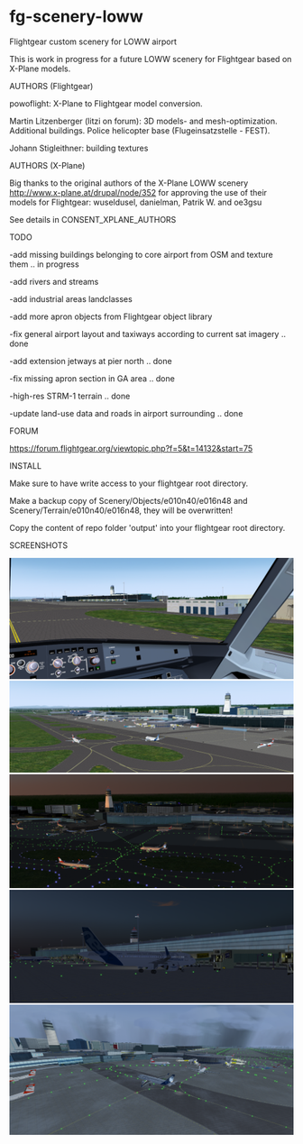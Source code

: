 # fg-scenery-loww
Flightgear custom scenery for LOWW airport

This is work in progress for a future LOWW scenery for Flightgear 
based on X-Plane models.

AUTHORS (Flightgear)

powoflight: X-Plane to Flightgear model conversion.

Martin Litzenberger (litzi on forum): 3D models- and mesh-optimization. Additional buildings. Police helicopter base (Flugeinsatzstelle - FEST).

Johann Stigleithner: building textures


AUTHORS (X-Plane)

Big thanks to the original authors of the X-Plane LOWW scenery 
http://www.x-plane.at/drupal/node/352 
for approving the use of their models for Flightgear: 
wuseldusel, danielman, Patrik W. and oe3gsu

See details in CONSENT_XPLANE_AUTHORS


TODO

-add missing buildings belonging to core airport from OSM and texture them .. in progress

-add rivers and streams

-add industrial areas landclasses

-add more apron objects from Flightgear object library

-fix general airport layout and taxiways according to current sat imagery .. done

-add extension jetways at pier north .. done

-fix missing apron section in GA area .. done

-high-res STRM-1 terrain .. done

-update land-use data and roads in airport surrounding .. done

FORUM

https://forum.flightgear.org/viewtopic.php?f=5&t=14132&start=75

INSTALL

Make sure to have write access to your flightgear root directory.

Make a backup copy of Scenery/Objects/e010n40/e016n48 and Scenery/Terrain/e010n40/e016n48, they will be overwritten!

Copy the content of repo folder 'output' into your flightgear root directory.

SCREENSHOTS

![Screenshot 1](./screenshot/1.png?raw=true "View from firestation east")
![Screenshot 2](./screenshot/2.png?raw=true "View to west")
![Screenshot 3](./screenshot/3.png?raw=true "View to north")
![Screenshot 4](./screenshot/4.png?raw=true "Gate F33 at pier north")
![Screenshot 5](./screenshot/5.png?raw=true "pier west")
